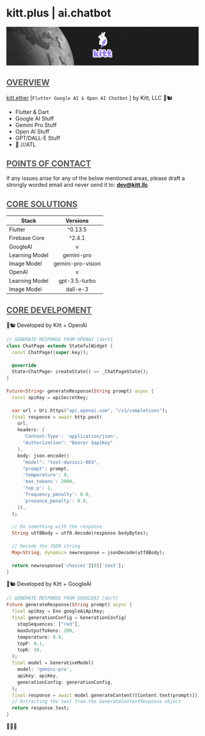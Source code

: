 **<h1> kitt.plus | ai.chatbot</h1>**
![Kitt.Plus](/assets/kittplus_readme.png "Kitt.Plus by Kitt, LLC")



## <span style="color:#555555"><u> **OVERVIEW** </u></span>
[kitt.ether](https://kitt.plus) [`Flutter Google AI & Open AI Chatbot` ]
by Kitt, LLC :taco::chipmunk:
  - Flutter & Dart
  - Google AI Stuff
  - Gemini Pro Stuff
  - Open AI Stuff
  - GPT/DALL-E Stuff
  - :peach: ///ATL


## <span style="color:#555555"><u> **POINTS OF CONTACT** </u></span>
If any issues arise for any of the below mentioned areas, please draft a strongly worded email and never send it to: **dev@kitt.llc** 



## <span style="color:#555555"><u> **CORE SOLUTIONS** </u></span>
| Stack  | Versions |
| ------------- |:-------------:|
| Flutter | ^0.13.5 |
| Firebase Core | ^2.4.1 |
| GoogleAI | v |
| Learning Model | gemini-pro |
| Image Model | gemini-pro-vision |
| OpenAI | v |
| Learning Model | gpt-3.5-turbo |
| Image Model | dall-e-3 |



## <span style="color:#555555"><u> **CORE DEVELPOMENT** </u></span>
:peach::chipmunk: Developed by Kitt + OpenAI


``` dart
// GENERATE RESPONSE FROM OPENAI [dart]
class ChatPage extends StatefulWidget {
  const ChatPage({super.key});

  @override
  State<ChatPage> createState() => _ChatPageState();
}

Future<String> generateResponse(String prompt) async {
  const apiKey = apiSecretKey;

  var url = Uri.https("api.openai.com", "/v1/completions");
  final response = await http.post(
    url,
    headers: {
      'Content-Type': 'application/json',
      "Authorization": "Bearer $apiKey"
    },
    body: json.encode({
      "model": "text-davinci-003",
      "prompt": prompt,
      'temperature': 0,
      'max_tokens': 2000,
      'top_p': 1,
      'frequency_penalty': 0.0,
      'presence_penalty': 0.0,
    }),
  );

  // Do something with the response
  String utf8Body = utf8.decode(response.bodyBytes);

  // Decode the JSON string
  Map<String, dynamic> newresponse = jsonDecode(utf8Body);

  return newresponse['choices'][0]['text'];
}
```

:doughnut::chipmunk: Developed by Kitt + GoogleAI
``` dart
// GENERATE RESPONSE FROM GOOGLEAI [dart]
Future generateResponse(String prompt) async {
  final apiKey = Env.googleAiApiKey;
  final generationConfig = GenerationConfig(
    stopSequences: ["red"],
    maxOutputTokens: 200,
    temperature: 0.9,
    topP: 0.1,
    topK: 16,
  );
  final model = GenerativeModel(
    model: 'gemini-pro',
    apiKey: apiKey,
    generationConfig: generationConfig,
  );
  final response = await model.generateContent([Content.text(prompt)]);
  // Extracting the text from the GenerateContentResponse object
  return response.text;
}
```
:taco::taco::taco:
</details>